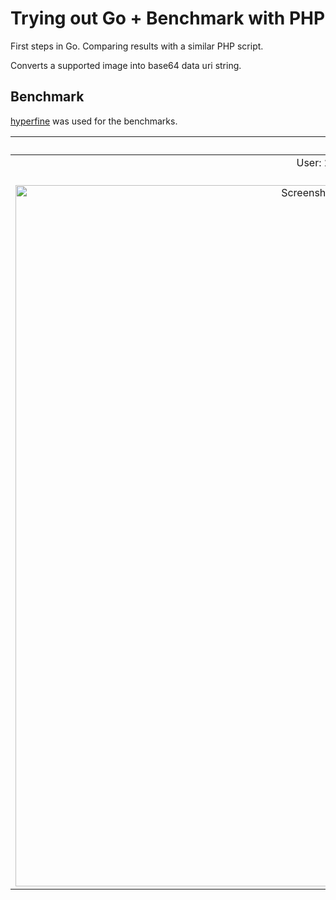 # Trying out Go + Benchmark with PHP

First steps in Go. Comparing results with a similar PHP script.

Converts a supported image into base64 data uri string.

## Benchmark

[hyperfine](https://github.com/sharkdp/hyperfine) was used for the benchmarks.

| PHP (PHP 7.3.3)  | Go (go1.12.1 darwin/amd64) | Node (v11.13.0) |
| :-------------: | :-------------: | :-------------: |
| User: 20.6ms, System: 9.8ms <br> 74 runs | User: 5.1ms, System: 2.2ms <br> 286 runs | User: 72.9ms, System: 18.7ms <br> 30 runs |
|<img width="1122" alt="Screenshot 2019-04-03 at 02 24 04" src="https://user-images.githubusercontent.com/6123841/55442537-becd1c00-55b7-11e9-8d53-5ab7d3f207ad.png">|<img width="1122" alt="Screenshot 2019-04-03 at 02 25 08" src="https://user-images.githubusercontent.com/6123841/55442538-becd1c00-55b7-11e9-96c8-3591b8695f36.png">| <img width="1122" alt="Screenshot 2019-04-03 at 03 57 33" src="https://user-images.githubusercontent.com/6123841/55445574-b16a5e80-55c4-11e9-84af-aa0c6bfca89c.png">|
